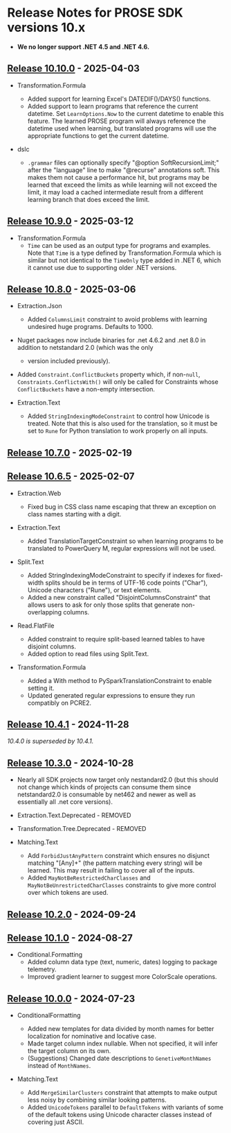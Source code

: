 # Release Notes for PROSE SDK versions 10.x

- **We no longer support .NET 4.5 and .NET 4.6.**

## [Release 10.10.0](https://www.nuget.org/packages/Microsoft.ProgramSynthesis/10.10.0) - 2025-04-03
- Transformation.Formula
  - Added support for learning Excel's DATEDIF()/DAYS() functions.
  - Added support to learn programs that reference the current datetime. Set `LearnOptions.Now` to the current datetime to enable this feature. The learned PROSE program will always reference the datetime used when learning, but translated programs will use the appropriate functions to get the current datetime.

- dslc
  - `.grammar` files can optionally specify "@option SoftRecursionLimit;" after the "language" line to make "@recurse" annotations soft. This makes them not cause a performance hit, but programs may be learned that exceed the limits as while learning will not exceed the limit, it may load a cached intermediate result from a different learning branch that does exceed the limit.

## [Release 10.9.0](https://www.nuget.org/packages/Microsoft.ProgramSynthesis/10.9.0) - 2025-03-12
- Transformation.Formula
  - `Time` can be used as an output type for programs and examples. Note that `Time` is a type defined by
    Transformation.Formula which is similar but not identical to the `TimeOnly` type added in .NET 6, which it cannot
    use due to supporting older .NET versions.

## [Release 10.8.0](https://www.nuget.org/packages/Microsoft.ProgramSynthesis/10.8.0) - 2025-03-06
- Extraction.Json
  - Added `ColumnsLimit` constraint to avoid problems with learning undesired huge programs. Defaults to 1000.

- Nuget packages now include binaries for .net 4.6.2 and .net 8.0 in addition to netstandard 2.0 (which was the only
  - version included previously).

- Added `Constraint.ConflictBuckets` property which, if non-`null`, `Constraints.ConflictsWith()` will only be called
  for Constraints whose `ConflictBuckets` have a non-empty intersection.

- Extraction.Text
  - Added `StringIndexingModeConstraint` to control how Unicode is treated. Note that this is also used for the
    translation, so it must be set to `Rune` for Python translation to work properly on all inputs.

## [Release 10.7.0](https://www.nuget.org/packages/Microsoft.ProgramSynthesis/10.7.0) - 2025-02-19

## [Release 10.6.5](https://www.nuget.org/packages/Microsoft.ProgramSynthesis/10.6.5) - 2025-02-07
- Extraction.Web
  - Fixed bug in CSS class name escaping that threw an exception on class names starting with a digit.

- Extraction.Text
  - Added TranslationTargetConstraint so when learning programs to be translated to PowerQuery M, regular expressions
    will not be used.

- Split.Text
  - Added StringIndexingModeConstraint to specify if indexes for fixed-width splits should be in terms of UTF-16 code
    points ("Char"), Unicode characters ("Rune"), or text elements.
  - Added a new constraint called "DisjointColumnsConstraint" that allows users to ask for only those splits that
    generate non-overlapping columns.

- Read.FlatFile
  - Added constraint to require split-based learned tables to have disjoint columns.
  - Added option to read files using Split.Text.

- Transformation.Formula
  - Added a With method to PySparkTranslationConstraint to enable setting it.
  - Updated generated regular expressions to ensure they run compatibly on PCRE2.

## [Release 10.4.1](https://www.nuget.org/packages/Microsoft.ProgramSynthesis/10.4.1) - 2024-11-28
*10.4.0 is superseded by 10.4.1.*

## [Release 10.3.0](https://www.nuget.org/packages/Microsoft.ProgramSynthesis/10.3.0) - 2024-10-28
- Nearly all SDK projects now target only nestandard2.0 (but this should not change which kinds of projects can consume
  them since netstandard2.0 is consumable by net462 and newer as well as essentially all .net core versions).

- Extraction.Text.Deprecated - REMOVED

- Transformation.Tree.Deprecated - REMOVED

- Matching.Text
  - Add `ForbidJustAnyPattern` constraint which ensures no disjunct matching "[Any]+" (the pattern matching every
    string) will be learned. This may result in failing to cover all of the inputs. 
  - Added `MayNotBeRestrictedCharClasses` and `MayNotBeUnrestrictedCharClasses` constraints to give more control over
    which tokens are used. 

## [Release 10.2.0](https://www.nuget.org/packages/Microsoft.ProgramSynthesis/10.2.0) - 2024-09-24

## [Release 10.1.0](https://www.nuget.org/packages/Microsoft.ProgramSynthesis/10.1.0) - 2024-08-27
- Conditional.Formatting
  - Added column data type (text, numeric, dates) logging to package telemetry.
  - Improved gradient learner to suggest more ColorScale operations.

## [Release 10.0.0](https://www.nuget.org/packages/Microsoft.ProgramSynthesis/10.0.0) - 2024-07-23
- ConditionalFormatting
  - Added new templates for data divided by month names for better localization for nominative and locative case.
  - Made target column index nullable. When not specified, it will infer the target column on its own.
  - (Suggestions) Changed date descriptions to `GenetiveMonthNames` instead of `MonthNames`.

- Matching.Text
  - Add `MergeSimilarClusters` constraint that attempts to make output less noisy by combining similar looking patterns.
  - Added `UnicodeTokens` parallel to `DefaultTokens` with variants of some of the default tokens using Unicode
    character classes instead of covering just ASCII. 

